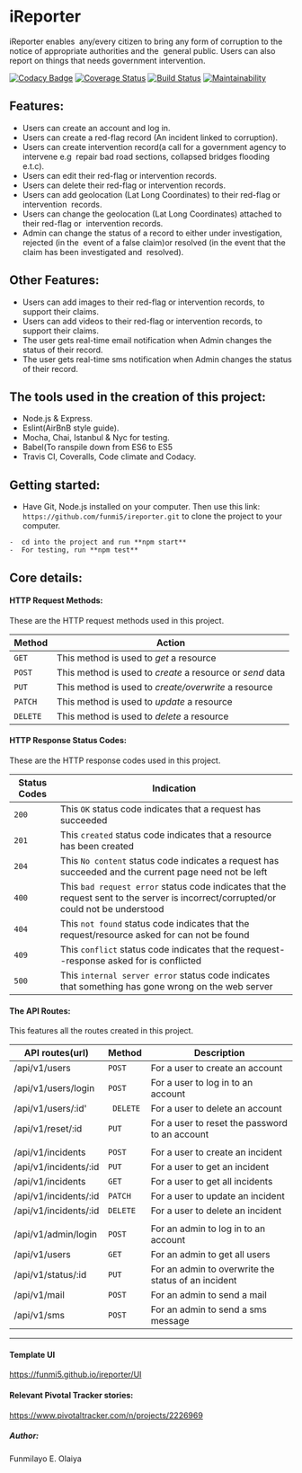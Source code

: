 # iReporter
iReporter enables  any/every citizen to bring any form of corruption to the notice of appropriate authorities and the  general public. Users can also report on things that needs government intervention.

[![Codacy Badge](https://api.codacy.com/project/badge/Grade/50122e27e00948b38339148c9e34b8af)](https://app.codacy.com/app/funmi5/ireporter?utm_source=github.com&utm_medium=referral&utm_content=funmi5/ireporter&utm_campaign=Badge_Grade_Dashboard)
[![Coverage Status](https://coveralls.io/repos/github/funmi5/ireporter/badge.svg?branch=servertests)](https://coveralls.io/github/funmi5/ireporter?branch=servertests)
[![Build Status](https://travis-ci.org/funmi5/ireporter.svg?branch=servertests)](https://travis-ci.org/funmi5/ireporter)
[![Maintainability](https://api.codeclimate.com/v1/badges/6b7413f480f9c9ad5b04/maintainability)](https://codeclimate.com/github/funmi5/ireporter/maintainability)


## Features:
* Users can create an account and log in.
* Users can create a red-flag record (An incident linked to corruption). 
* Users can create intervention record(a call for a government agency to intervene e.g  repair bad road sections, collapsed bridges         flooding e.t.c).  
* Users can edit their red-flag or intervention records.  
* Users can delete their red-flag or intervention records. 
* Users can add geolocation (Lat Long Coordinates) to their red-flag or intervention  records. 
* Users can change the geolocation (Lat Long Coordinates) attached to their red-flag or  intervention records. 
* Admin can change the status of a record to either under investigation, rejected (in the  event of a false claim)or resolved (in the       event that the claim has been investigated and  resolved). 


## Other Features:
* Users can add images to their red-flag or intervention records, to support their claims.  
* Users can add videos to their red-flag or intervention records, to support their claims.  
* The user gets real-time email notification when Admin changes the status of their record. 
* The user gets real-time sms notification when Admin changes the status of their record.  


## The tools used in the creation of this project:
* Node.js & Express.
* Eslint(AirBnB style guide).
* Mocha, Chai, Istanbul & Nyc for testing.
* Babel(To ranspile down from ES6 to ES5
* Travis CI, Coveralls, Code climate and Codacy.

## Getting started:
- Have Git, Node.js installed on your computer. 
Then use this link: ```https://github.com/funmi5/ireporter.git``` 
to clone the project to your computer.
``` 
-  cd into the project and run **npm start**
-  For testing, run **npm test**
```

## Core details:
#### HTTP Request Methods:
These are the HTTP request methods used in this project.

Method | Action |
--- | ---
`GET`| This method is used to *get* a resource
`POST` | This method is used to *create* a resource or *send* data
`PUT` | This method is used to *create/overwrite* a resource
`PATCH`| This method is used to *update* a resource
`DELETE`| This method is used to *delete* a resource

#### HTTP Response Status Codes:
These are the HTTP response codes used in this project.

Status Codes | Indication |
--- | ---
`200`| This `OK` status code indicates that a request has succeeded 
`201` | This `created` status code indicates that a resource has been created
`204`| This `No content` status code indicates a request has succeeded and the current page need not be left
`400` | This `bad request error` status code indicates that the request sent to the server is incorrect/corrupted/or could not be understood
`404`| This `not found` status code indicates that the request/resource asked for can not be found
`409`| This `conflict` status code indicates that the request--response asked for is conflicted
`500`| This `internal server error` status code indicates that something has gone wrong on the web server

#### The API Routes:
This features all the routes created in this project.

API routes(url) | Method | Description
--- | --- | ---
/api/v1/users| `POST` |  For a user to create an account
/api/v1/users/login | `POST` |For a user to log in to an account
/api/v1/users/:id' | ` DELETE` | For a user to delete an account
/api/v1/reset/:id| `PUT` | For a user to reset the password to an account
|  | 
/api/v1/incidents| `POST` | For a user to create an incident
/api/v1/incidents/:id| `PUT` | For a user to get an incident
/api/v1/incidents| `GET` | For a user to get all incidents
/api/v1/incidents/:id| `PATCH` | For a user to update an incident
/api/v1/incidents/:id| `DELETE` | For a user to delete an incident
|  |
/api/v1/admin/login| `POST` | For an admin to log in to an account
/api/v1/users| `GET` | For an admin to get all users
/api/v1/status/:id| `PUT` | For an admin to overwrite the status of an incident
/api/v1/mail| `POST` | For an admin to send a mail
/api/v1/sms| `POST` | For an admin to send a sms message



----------------------------------
#### Template UI
https://funmi5.github.io/ireporter/UI

#### Relevant Pivotal Tracker stories:
https://www.pivotaltracker.com/n/projects/2226969

##### Author:
Funmilayo E. Olaiya

